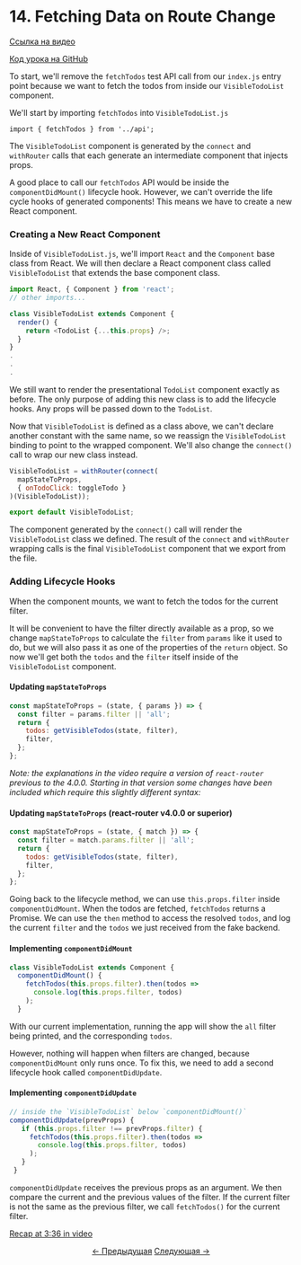 # 14. Fetching Data on Route Change
[Ссылка на видео](https://egghead.io/lessons/javascript-redux-fetching-data-on-route-change)

[Код урока на GitHub](https://github.com/gaearon/todos/tree/14-fetching-data-on-route-change)

To start, we'll remove the `fetchTodos` test API call from our `index.js` entry point because we want to fetch the todos from inside our `VisibleTodoList` component.

We'll start by importing `fetchTodos` into `VisibleTodoList.js`

`import { fetchTodos } from '../api';`


The `VisibleTodoList` component is generated by the `connect` and `withRouter` calls that each generate an intermediate component that injects props.

A good place to call our `fetchTodos` API would be inside the `componentDidMount()` lifecycle hook. However, we can't override the life cycle hooks of generated components! This means we have to create a new React component.

### Creating a New React Component

Inside of `VisibleTodoList.js`, we'll import `React` and the `Component` base class from React. We will then declare a React component class called `VisibleTodoList` that extends the base component class.

```javascript
import React, { Component } from 'react';
// other imports...

class VisibleTodoList extends Component {
  render() {
    return <TodoList {...this.props} />;
  }
}
.
.
.
```

We still want to render the presentational `TodoList` component exactly as before. The only purpose of adding this new class is to add the lifecycle hooks. Any props will be passed down to the `TodoList`.

Now that `VisibleTodoList` is defined as a class above, we can't declare another constant with the same name, so we reassign the `VisibleTodoList` binding to point to the wrapped component. We'll also change the `connect()` call to wrap our new class instead.

```javascript
VisibleTodoList = withRouter(connect(
  mapStateToProps,
  { onTodoClick: toggleTodo }
)(VisibleTodoList));

export default VisibleTodoList;
```

The component generated by the `connect()` call will render the `VisibleTodoList` class we defined. The result of the `connect` and `withRouter` wrapping calls is the final `VisibleTodoList` component that we export from the file.

### Adding Lifecycle Hooks

When the component mounts, we want to fetch the todos for the current filter.

It will be convenient to have the filter directly available as a prop, so we change `mapStateToProps` to calculate the `filter` from `params` like it used to do, but we will also pass it as one of the properties of the `return` object. So now we'll get both the `todos` and the `filter` itself inside of the `VisibleTodoList` component.

#### Updating `mapStateToProps`
```javascript
const mapStateToProps = (state, { params }) => {
  const filter = params.filter || 'all';
  return {
    todos: getVisibleTodos(state, filter),
    filter,
  };
};
```

_Note: the explanations in the video require a version of `react-router` previous to the 4.0.0. Starting in that version some changes have been included which require this slightly different syntax:_

#### Updating `mapStateToProps` (react-router v4.0.0 or superior)
```javascript
const mapStateToProps = (state, { match }) => {
  const filter = match.params.filter || 'all';
  return {
    todos: getVisibleTodos(state, filter),
    filter,
  };
};
```

Going back to the lifecycle method, we can use `this.props.filter` inside `componentDidMount`. When the todos are fetched, `fetchTodos` returns a Promise. We can use the `then` method to access the resolved `todos`, and log the current `filter` and the `todos` we just received from the fake backend.

#### Implementing `componentDidMount`
```javascript
class VisibleTodoList extends Component {
  componentDidMount() {
    fetchTodos(this.props.filter).then(todos =>
      console.log(this.props.filter, todos)
    );
  }
```


With our current implementation, running the app will show the `all` filter being printed, and the corresponding `todos`.

However, nothing will happen when filters are changed, because `componentDidMount` only runs once. To fix this, we need to add a second lifecycle hook called `componentDidUpdate`.

#### Implementing `componentDidUpdate`
```javascript
// inside the `VisibleTodoList` below `componentDidMount()`
componentDidUpdate(prevProps) {
   if (this.props.filter !== prevProps.filter) {
     fetchTodos(this.props.filter).then(todos =>
       console.log(this.props.filter, todos)
     );
   }
 }
```

`componentDidUpdate` receives the previous props as an argument. We then compare the current and the previous values of the filter. If the current filter is not the same as the previous filter, we call `fetchTodos()` for the current filter.

[Recap at 3:36 in video](https://egghead.io/lessons/javascript-redux-fetching-data-on-route-change)


<p align="center">
<a href="./13-Adding_a_Fake_Backend_to_the_Project.md"><- Предыдущая</a>
<a href="./15-Dispatching_Actions_with_the_Fetched_Data.md">Следующая -></a>
</p>